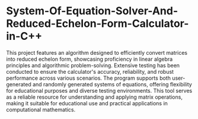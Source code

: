 # System-Of-Equation-Solver-And-Reduced-Echelon-Form-Calculator-in-C++
This project features an algorithm designed to efficiently convert matrices into reduced echelon form, showcasing proficiency in linear algebra principles and algorithmic problem-solving. Extensive testing has been conducted to ensure the calculator's accuracy, reliability, and robust performance across various scenarios. The program supports both user-generated and randomly generated systems of equations, offering flexibility for educational purposes and diverse testing environments. This tool serves as a reliable resource for understanding and applying matrix operations, making it suitable for educational use and practical applications in computational mathematics.
